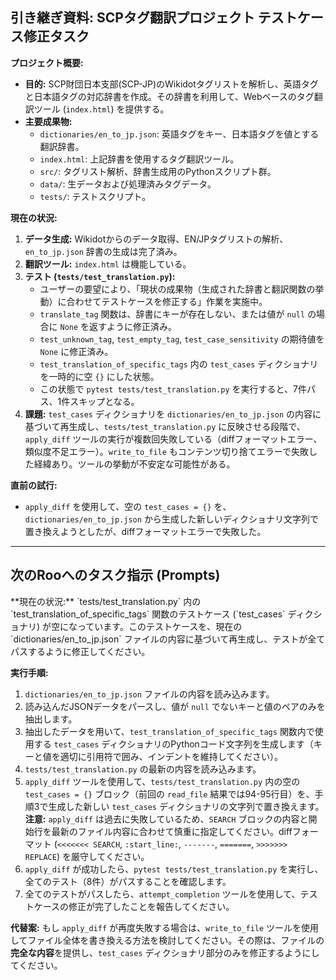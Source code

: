 ## 引き継ぎ資料: SCPタグ翻訳プロジェクト テストケース修正タスク

**プロジェクト概要:**

*   **目的:** SCP財団日本支部(SCP-JP)のWikidotタグリストを解析し、英語タグと日本語タグの対応辞書を作成。その辞書を利用して、Webベースのタグ翻訳ツール (`index.html`) を提供する。
*   **主要成果物:**
    *   `dictionaries/en_to_jp.json`: 英語タグをキー、日本語タグを値とする翻訳辞書。
    *   `index.html`: 上記辞書を使用するタグ翻訳ツール。
    *   `src/`: タグリスト解析、辞書生成用のPythonスクリプト群。
    *   `data/`: 生データおよび処理済みタグデータ。
    *   `tests/`: テストスクリプト。

**現在の状況:**

1.  **データ生成:** Wikidotからのデータ取得、EN/JPタグリストの解析、`en_to_jp.json` 辞書の生成は完了済み。
2.  **翻訳ツール:** `index.html` は機能している。
3.  **テスト (`tests/test_translation.py`):**
    *   ユーザーの要望により、「現状の成果物（生成された辞書と翻訳関数の挙動）に合わせてテストケースを修正する」作業を実施中。
    *   `translate_tag` 関数は、辞書にキーが存在しない、または値が `null` の場合に `None` を返すように修正済み。
    *   `test_unknown_tag`, `test_empty_tag`, `test_case_sensitivity` の期待値を `None` に修正済み。
    *   `test_translation_of_specific_tags` 内の `test_cases` ディクショナリを一時的に空 `{}` にした状態。
    *   この状態で `pytest tests/test_translation.py` を実行すると、7件パス、1件スキップとなる。
4.  **課題:** `test_cases` ディクショナリを `dictionaries/en_to_jp.json` の内容に基づいて再生成し、`tests/test_translation.py` に反映させる段階で、`apply_diff` ツールの実行が複数回失敗している（diffフォーマットエラー、類似度不足エラー）。`write_to_file` もコンテンツ切り捨てエラーで失敗した経緯あり。ツールの挙動が不安定な可能性がある。

**直前の試行:**

*   `apply_diff` を使用して、空の `test_cases = {}` を、`dictionaries/en_to_jp.json` から生成した新しいディクショナリ文字列で置き換えようとしたが、diffフォーマットエラーで失敗した。

---

## 次のRooへのタスク指示 (Prompts)

<task>
**現在の状況:**
`tests/test_translation.py` 内の `test_translation_of_specific_tags` 関数のテストケース (`test_cases` ディクショナリ) が空になっています。このテストケースを、現在の `dictionaries/en_to_jp.json` ファイルの内容に基づいて再生成し、テストが全てパスするように修正してください。

**実行手順:**

1.  `dictionaries/en_to_jp.json` ファイルの内容を読み込みます。
2.  読み込んだJSONデータをパースし、値が `null` でないキーと値のペアのみを抽出します。
3.  抽出したデータを用いて、`test_translation_of_specific_tags` 関数内で使用する `test_cases` ディクショナリのPythonコード文字列を生成します（キーと値を適切に引用符で囲み、インデントを維持してください）。
4.  `tests/test_translation.py` の最新の内容を読み込みます。
5.  `apply_diff` ツールを使用して、`tests/test_translation.py` 内の空の `test_cases = {}` ブロック（前回の `read_file` 結果では94-95行目）を、手順3で生成した新しい `test_cases` ディクショナリの文字列で置き換えます。**注意:** `apply_diff` は過去に失敗しているため、`SEARCH` ブロックの内容と開始行を最新のファイル内容に合わせて慎重に指定してください。diffフォーマット (`<<<<<<< SEARCH`, `:start_line:`, `-------`, `=======`, `>>>>>>> REPLACE`) を厳守してください。
6.  `apply_diff` が成功したら、`pytest tests/test_translation.py` を実行し、全てのテスト（8件）がパスすることを確認します。
7.  全てのテストがパスしたら、`attempt_completion` ツールを使用して、テストケースの修正が完了したことを報告してください。

**代替案:**
もし `apply_diff` が再度失敗する場合は、`write_to_file` ツールを使用してファイル全体を書き換える方法を検討してください。その際は、ファイルの**完全な内容**を提供し、`test_cases` ディクショナリ部分のみを修正するようにしてください。
</task>